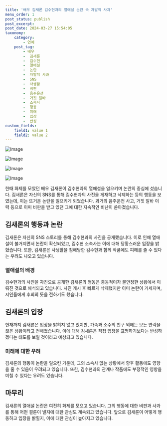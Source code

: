 ```yaml
---
title: '배우 김새론 김수현과의 열애설 논란 속 자발적 사과'
menu_order: 1
post_status: publish
post_excerpt: 
post_date: 2024-03-27 15:54:05
taxonomy:
    category:
        - 연예
    post_tag:
        - 배우
        -  김새론
        -  김수현
        -  열애설
        -  논란
        -  자발적 사과
        -  SNS
        -  사생활
        -  비판
        -  음주운전
        -  거짓 알바
        -  소속사
        -  행동
        -  미래
        -  입장
        -  반성
custom_fields:
    field1: value 1
    field2: value 2
---
```


![Image](https://ssl.pstatic.net/mimgnews/image/311/2024/03/27/0001707336_001_20240327083103863.jpg?type=w540)

![Image](https://mimgnews.pstatic.net/image/311/2024/03/27/0001707336_002_20240327083103885.jpg?type=w540)

![Image](https://ssl.pstatic.net/mimgnews/image/311/2024/03/27/0001707336_003_20240327083103921.jpg?type=w540)

![Image](https://mimgnews.pstatic.net/image/311/2024/03/27/0001707336_004_20240327083103960.jpg?type=w540)

한때 화제를 모았던 배우 김새론이 김수현과의 열애설을 일으키며 논란의 중심에 섰습니다. 김새론은 자신의 SNS를 통해 김수현과의 사진을 게재하고 삭제하는 등의 행동을 보였는데, 이는 뜨거운 논란을 일으키게 되었습니다. 과거의 음주운전 사고, 거짓 알바 이력 등으로 이미 비판을 받고 있던 그에 대한 지속적인 비난이 쏟아졌습니다.
## 김새론의 행동과 논란
김새론은 자신의 SNS 스토리를 통해 김수현과의 사진을 공개했습니다. 이로 인해 열애설이 불거지면서 논란이 확산되었고, 김수현 소속사는 이에 대해 당황스러운 입장을 밝혔습니다. 또한, 김새론은 사생활을 침해당한 김수현과 함께 작품에도 피해를 줄 수 있다는 우려도 나오고 있습니다.
### 열애설의 배경
김수현과의 사진을 자진으로 공개한 김새론의 행동은 충동적이자 불안정한 상황에서 이뤄진 것으로 해석되고 있습니다. 사진 게시 후 빠르게 삭제했지만 이미 논란이 거세지며, 지인들에게 후회의 뜻을 전하기도 했습니다.
## 김새론의 입장
현재까지 김새론은 입장을 밝히지 않고 있지만, 가족과 소수의 친구 외에는 모든 연락을 끊은 상황이라고 전해졌습니다. 이에 대해 김새론은 직접 입장을 표명하기보다는 반성하겠다는 태도를 보일 것이라고 예상되고 있습니다.
### 미래에 대한 우려
김새론의 행동이 논란을 일으킨 가운데, 그의 소속사 없는 상황에서 향후 활동에도 영향을 줄 수 있음이 우려되고 있습니다. 또한, 김수현과의 관계나 작품에도 부정적인 영향을 미칠 수 있다는 우려도 있습니다.
## 마무리
김새론의 열애설 논란은 여전히 화제를 모으고 있습니다. 그의 행동에 대한 비판과 사과를 통해 어떤 결론이 낼지에 대한 관심도 계속되고 있습니다. 앞으로 김새론이 어떻게 행동하고 입장을 밝힐지, 이에 대한 관심이 높아지고 있습니다.
